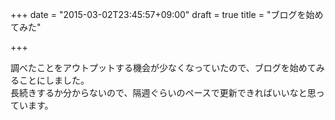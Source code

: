 +++
date = "2015-03-02T23:45:57+09:00"
draft = true
title = "ブログを始めてみた"

+++

調べたことをアウトプットする機会が少なくなっていたので、ブログを始めてみることにしました。  
長続きするか分からないので、隔週ぐらいのペースで更新できればいいなと思っています。  

